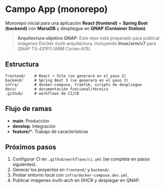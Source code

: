 # Campo App (monorepo)

Monorepo inicial para una aplicación **React (frontend)** + **Spring Boot (backend)** con **MariaDB** y despliegue en **QNAP (Container Station)**.

> **Arquitectura objetivo QNAP**: Este repo está preparado para publicar imágenes Docker multi-arquitectura, incluyendo **linux/arm/v7** para QNAP TS-431P3 (ARM Cortex-A15).

## Estructura
```
frontend/    # React + Vite (se generará en el paso 2)
backend/     # Spring Boot 3 (se generará en el paso 2)
infra/       # docker-compose, traefik, scripts de despliegue
docs/        # documentación funcional/técnica
.github/     # workflows de CI/CD
```

## Flujo de ramas
- **main**: Producción
- **develop**: Integración
- **feature/***: Trabajo de características

## Próximos pasos
1. Configurar CI en `.github/workflows/ci.yml` (se completa en pasos siguientes).
2. Generar los proyectos en `frontend/` y `backend/`.
3. Probar entorno local con `infra/docker-compose.dev.yml`.
4. Publicar imágenes multi-arch en GHCR y desplegar en QNAP.
